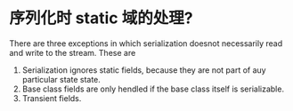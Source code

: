 # 序列化时 static 域的处理?

There are three exceptions in which serialization doesnot necessarily read and write to the stream. These are

1. Serialization ignores static fields, because they are not part of auy particular state state.
2. Base class fields are only hendled if the base class itself is serializable.
3. Transient fields.
